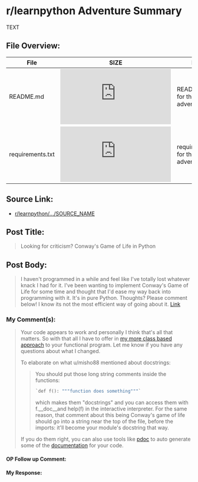 # r/learnpython Adventure Summary
  TEXT

## File Overview:
  File | SIZE | BRIEF
--- | --- | ---
README.md | ![GitHub file size in bytes](https://img.shields.io/github/size/Phillyclause89/reddit_scripts/MD_Templates/README.md?style=plastic) | README.md file for this adventure.
requirements.txt | ![GitHub file size in bytes](https://img.shields.io/github/size/Phillyclause89/reddit_scripts/MD_Templates/requirements.txt?style=plastic) | requirements.txt for this adventure.
  
## Source Link:
  * [ r/learnpython/.../SOURCE_NAME ]( SOURCE_URL )
  
## Post Title:
  > Looking for criticism? Conway's Game of Life in Python
  
## Post Body:
  > I haven't programmed in a while and feel like I've totally lost whatever knack I had for it. I've been wanting to implement Conway's Game of Life for some time and thought that I'd ease my way back into programming with it. It's in pure Python. Thoughts? Please comment below! I know its not the most efficient way of going about it.
  > [Link](https://pastebin.com/x83euzwM)

### My Comment(s):
  > Your code appears to work and personally I think that's all that matters. So with that all I have to offer in [my more class based approach](https://pastebin.com/BLWiumKW) to your functional program.  Let me know if you have any questions about what I changed.
  >
  > To elaborate on what u/misho88 mentioned about docstrings:
  >
  > > You should put those long string comments inside the functions:  
  > > ```Python 
  > >`def f(): """function does something"""`  
  > > ```
  > >which makes them "docstrings" and you can access them with f.\_\_doc\_\_and help(f) in the interactive interpreter. For the same reason, that comment about this being Conway's game of life should go into a string near the top of the file, before the imports: it'll become your module's docstring that way.
  > 
  > If you do them right, you can also use tools like  [pdoc](https://pdoc3.github.io/pdoc/)  to auto generate some of the [documentation](https://pste.eu/p/djNY.html) for your code.
  #### OP Follow up Comment:
  #### My Response: